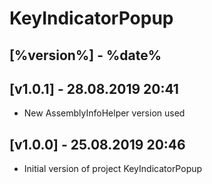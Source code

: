 # KeyIndicatorPopup

## [%version%] - %date%


## [v1.0.1] - 28.08.2019 20:41

- New AssemblyInfoHelper version used

## [v1.0.0] - 25.08.2019 20:46

- Initial version of project KeyIndicatorPopup